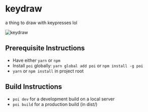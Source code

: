 # keydraw

a thing to draw with keypresses lol

![keydraw](https://i.imgur.com/dtP9UAM.jpg)

## Prerequisite Instructions

- Have either `yarn` or `npm`
- Install `poi` globally:  `yarn global add poi` or `npm install -g poi`
- `yarn` or `npm install` in project root

## Build Instructions

- `poi dev` for a development build on a local server
- `poi build` for a production build (in dist/)
